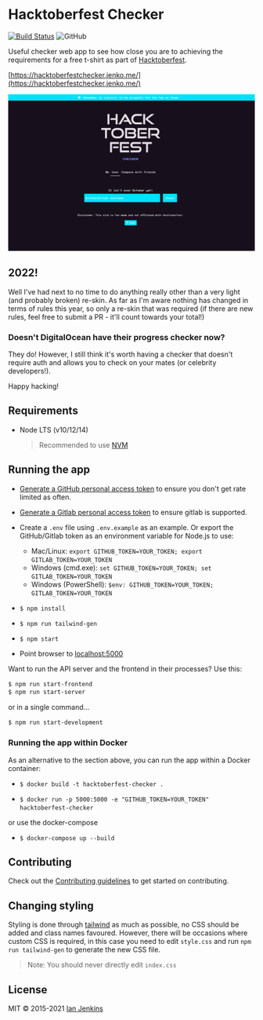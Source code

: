 # Hacktoberfest Checker

[![Build Status](https://img.shields.io/github/workflow/status/jenkoian/hacktoberfest-checker/Build?logo=github)](https://github.com/jenkoian/hacktoberfest-checker/actions?query=workflow%3ABuild)
![GitHub](https://img.shields.io/github/license/mashape/apistatus.svg)

Useful checker web app to see how close you are to achieving the requirements for a free t-shirt as part of [Hacktoberfest](https://hacktoberfest.com/).

[https://hacktoberfestchecker.jenko.me/](https://hacktoberfestchecker.jenko.me/)

![Screenshot](hacktoberfest-checker-2022.png)

## 2022!

Well I've had next to no time to do anything really other than a very light (and probably broken) re-skin.
As far as I'm aware nothing has changed in terms of rules this year, so only a re-skin that was required (if there are new rules, feel free to submit a PR - it'll count towards your total!)

### Doesn't DigitalOcean have their progress checker now?

They do! However, I still think it's worth having a checker that doesn't require auth and allows you to check on your mates (or celebrity developers!).

Happy hacking!

## Requirements

- Node LTS (v10/12/14)
  > Recommended to use [NVM](https://github.com/creationix/nvm)

## Running the app

- [Generate a GitHub personal access token](https://github.com/settings/tokens/new?scopes=&description=Hacktoberfest%20Checker) to ensure you don't get rate limited as often.

- [Generate a Gitlab personal access token](https://gitlab.com/-/profile/personal_access_tokens?scopes=api&name=Hacktoberfest%20Checker) to ensure gitlab is supported.

- Create a `.env` file using `.env.example` as an example. Or export the GitHub/Gitlab token as an environment variable for Node.js to use:

  - Mac/Linux: `export GITHUB_TOKEN=YOUR_TOKEN; export GITLAB_TOKEN=YOUR_TOKEN`
  - Windows (cmd.exe): `set GITHUB_TOKEN=YOUR_TOKEN; set GITLAB_TOKEN=YOUR_TOKEN`
  - Windows (PowerShell): `$env: GITHUB_TOKEN=YOUR_TOKEN; GITLAB_TOKEN=YOUR_TOKEN`

- `$ npm install`

- `$ npm run tailwind-gen`

- `$ npm start`

- Point browser to [localhost:5000](http://localhost:5000)

Want to run the API server and the frontend in their processes? Use this:

```bash
$ npm run start-frontend
$ npm run start-server
```

or in a single command...

```bash
$ npm run start-development
```

### Running the app within Docker

As an alternative to the section above, you can run the app within a Docker container:

- `$ docker build -t hacktoberfest-checker .`

- `$ docker run -p 5000:5000 -e "GITHUB_TOKEN=YOUR_TOKEN" hacktoberfest-checker`

or use the docker-compose

- `$ docker-compose up --build`

## Contributing

Check out the [Contributing guidelines](https://github.com/jenkoian/hacktoberfest-checker/blob/master/CONTRIBUTING.md) to get started on contributing.

## Changing styling

Styling is done through [tailwind](https://tailwindcss.com/) as much as possible, no CSS should be added and class names favoured.
However, there will be occasions where custom CSS is required, in this case you need to edit `style.css`
and run `npm run tailwind-gen` to generate the new CSS file.

> Note: You should never directly edit `index.css`

## License

MIT © 2015-2021 [Ian Jenkins](https://github.com/jenkoian)
